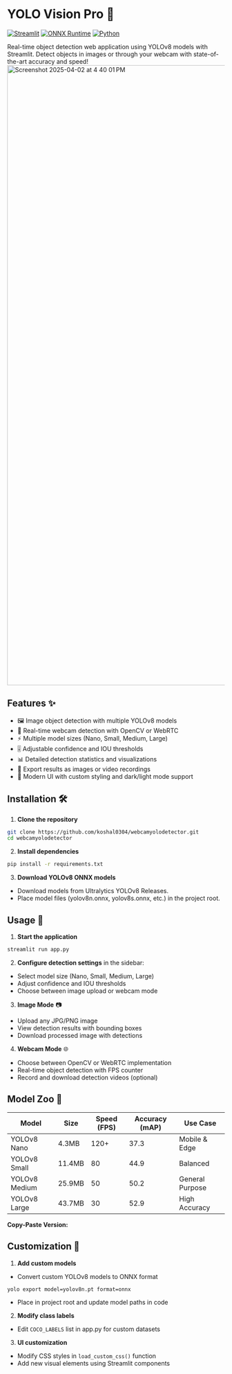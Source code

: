 # YOLO Vision Pro 🚀

[![Streamlit](https://img.shields.io/badge/Streamlit-FF4B4B?style=for-the-badge&logo=Streamlit&logoColor=white)](https://streamlit.io)
[![ONNX Runtime](https://img.shields.io/badge/ONNX_Runtime-000000?style=for-the-badge&logo=onnx&logoColor=white)](https://onnxruntime.ai)
[![Python](https://img.shields.io/badge/Python-3.8%2B-blue?style=for-the-badge&logo=python&logoColor=white)](https://python.org)

Real-time object detection web application using YOLOv8 models with Streamlit. Detect objects in images or through your webcam with state-of-the-art accuracy and speed!
<img width="1432" alt="Screenshot 2025-04-02 at 4 40 01 PM" src="https://github.com/user-attachments/assets/e63d9292-3269-4afe-9bc3-c50cd9c96f91" />



## Features ✨

- 🖼️ Image object detection with multiple YOLOv8 models
- 📸 Real-time webcam detection with OpenCV or WebRTC
- ⚡ Multiple model sizes (Nano, Small, Medium, Large)
- 🎚️ Adjustable confidence and IOU thresholds
- 📊 Detailed detection statistics and visualizations
- 💾 Export results as images or video recordings
- 🎨 Modern UI with custom styling and dark/light mode support

## Installation 🛠️

1. **Clone the repository**
```bash
git clone https://github.com/koshal0304/webcamyolodetector.git
cd webcamyolodetector
```
2. **Install dependencies**
 ```bash
pip install -r requirements.txt
```
3. **Download YOLOv8 ONNX models**
- Download models from Ultralytics YOLOv8 Releases.
- Place model files (yolov8n.onnx, yolov8s.onnx, etc.) in the project root.

## Usage 🚀
1. **Start the application**
```bash
streamlit run app.py
```
2. **Configure detection settings** in the sidebar:

- Select model size (Nano, Small, Medium, Large)
- Adjust confidence and IOU thresholds
- Choose between image upload or webcam mode

3. **Image Mode** 📷

- Upload any JPG/PNG image
- View detection results with bounding boxes
- Download processed image with detections

4. **Webcam Mode** 🌐

- Choose between OpenCV or WebRTC implementation
- Real-time object detection with FPS counter
- Record and download detection videos (optional)

## Model Zoo 🐘

| Model        | Size   | Speed (FPS) | Accuracy (mAP) | Use Case          |
|--------------|--------|-------------|----------------|-------------------|
| YOLOv8 Nano  | 4.3MB  | 120+        | 37.3           | Mobile & Edge     |
| YOLOv8 Small | 11.4MB | 80          | 44.9           | Balanced          |
| YOLOv8 Medium| 25.9MB | 50          | 50.2           | General Purpose   |
| YOLOv8 Large | 43.7MB | 30          | 52.9           | High Accuracy     |

**Copy-Paste Version:**
## Customization 🎨
1. **Add custom models**
- Convert custom YOLOv8 models to ONNX format

```bash
yolo export model=yolov8n.pt format=onnx
```
- Place in project root and update model paths in code

2. **Modify class labels**
- Edit `COCO_LABELS` list in app.py for custom datasets

3. **UI customization**
- Modify CSS styles in `load_custom_css()` function
- Add new visual elements using Streamlit components

